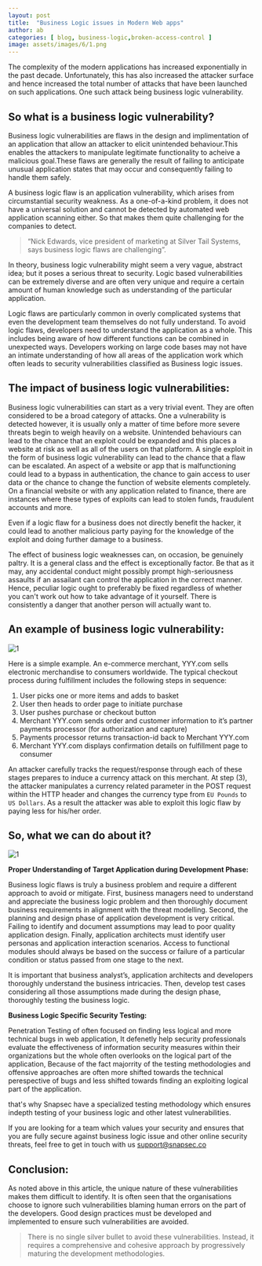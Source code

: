 ```yaml
---
layout: post
title:  "Business Logic issues in Modern Web apps"
author: ab
categories: [ blog, business-logic,broken-access-control ]
image: assets/images/6/1.png
---
```




The complexity of the modern applications has increased exponentially in the past decade. Unfortunately, this has also increased the attacker surface and hence increased the total number of attacks that have been launched on such applications. One such attack being business logic vulnerability.


## So what is a business logic vulnerability?

Business logic vulnerabilities are flaws in the design and implimentation of an application that allow an attacker to elicit unintended behaviour.This enables the attackers to manipulate legitimate functionality to acheive a malicious goal.These flaws are generally the result of failing to anticipate unusual application states that may occur and consequently failing to handle them safely. 

A business logic flaw is an application vulnerability, which arises from circumstantial security weakness. As a one-of-a-kind problem, it does not have a universal solution and cannot be detected by automated web application scanning either. So that makes them quite challenging for the companies to detect.

> “Nick Edwards, vice president of marketing at Silver Tail Systems, says business logic flaws are challenging”.

In theory, business logic vulnerability might seem a very vague, abstract idea; but it poses a serious threat to security. Logic based vulnerabilities can be extremely diverse and are often very unique and require a certain amount of human knowledge such as understanding of the particular application. 

Logic flaws are particularly common in overly complicated systems that even the development team themselves do not fully understand. To avoid logic flaws, developers need to understand the application as a whole. This includes being aware of how different functions can be combined in unexpected ways. Developers working on large code bases may not have an intimate understanding of how all areas of the application work which often leads to security vulnerabilities classified as Business logic issues.


## The impact of business logic vulnerabilities:

Business logic vulnerabilities can start as a very trivial event. They are often considered to be a broad category of attacks. One a vulnerability is detected however, it is usually only a matter of time before more severe threats begin to weigh heavily on a website. Unintended behaviours can lead to the chance that an exploit could be expanded and this places a website at risk as well as all of the users on that platform. 
A single exploit in the form of business logic vulnerability can lead to the chance that a flaw can be escalated. An aspect of a website or app that is malfunctioning could lead to a bypass in authentication, the chance to gain access to user data or the chance to change the function of website elements completely. On a financial website or with any application related to finance, there are instances where these types of exploits can lead to stolen funds, fraudulent accounts and more. 

Even if a logic flaw for a business does not directly benefit the hacker, it could lead to another malicious party paying for the knowledge of the exploit and doing further damage to a business. 

The effect of business logic weaknesses can, on occasion, be genuinely paltry. It is a general class and the effect is exceptionally factor. Be that as it may, any accidental conduct might possibly prompt high-seriousness assaults if an assailant can control the application in the correct manner. Hence, peculiar logic ought to preferably be fixed regardless of whether you can't work out how to take advantage of it yourself. There is consistently a danger that another person will actually want to.


## An example of business logic vulnerability:

![1](/blog/assets/images/6/3.png)

Here is a simple example.
An e-commerce merchant, YYY.com sells electronic merchandise to consumers worldwide. The typical checkout process during fulfillment includes the following steps in sequence:

1. User picks one or more items and adds to basket 
2. User then heads to order page to initiate purchase 
3. User pushes purchase or checkout button 
4. Merchant YYY.com sends order and customer information to it’s partner payments processor (for authorization and capture) 
5. Payments processor returns transaction-id back to Merchant YYY.com 
6. Merchant YYY.com displays confirmation details on fulfillment page to consumer 

An attacker carefully tracks the request/response through each of these stages prepares to induce a currency attack on this merchant.
At step (3), the attacker manipulates a currency related parameter in the POST request within the HTTP header and changes the currency type from `EU Pounds` to `US Dollars`. As a result the attacker was able to exploit this logic flaw by paying less for his/her order.


## So, what we can do about it?

![1](/blog/assets/images/6/2.png)


__Proper Understanding of Target Application during Development Phase:__

Business logic flaws is truly a business problem and require a different approach to avoid or mitigate. First, business managers need to understand and appreciate the business logic problem and then thoroughly document business requirements in alignment with the threat modelling. Second, the planning and design phase of application development is very critical. Failing to identify and document assumptions may lead to poor quality application design. Finally, application architects must identify user personas and application interaction scenarios. Access to functional modules should always be based on the success or failure of a particular condition or status passed from one stage to the next.

It is important that business analyst’s, application architects and developers thoroughly understand the business intricacies. Then, develop test cases considering all those assumptions made during the design phase, thoroughly testing the business logic.


__Business Logic Specific Security Testing:__

Penetration Testing of often focused on finding less logical and more technical bugs in web application, It defenetly help security professionals evaluate the effectiveness of information security measures within their organizations but the whole often overlooks on the logical part of the application, Because of the fact majorrity of the testing methodologies and offensive approaches are often more shifted towards the technical perespective of bugs and less shifted towards finding an exploiting logical part of the application.

that's why Snapsec have a specialized testing methodology which ensures indepth testing of your business logic and other latest vulnerabilities.

If you are looking for a team which values your security and ensures that you are fully secure against business logic issue and other online security threats, feel free to get in touch with us support@snapsec.co



## Conclusion:

As noted above in this article, the unique nature of these vulnerabilities makes them difficult to identify. It is often seen that the organisations choose to ignore such vulnerabilities blaming human errors on the part of the developers. Good design practices must be developed and implemented to ensure such vulnerabilities are avoided. 

> There is no single silver bullet to avoid these vulnerabilities. Instead, it requires a comprehensive and cohesive approach by progressively maturing the development methodologies.
